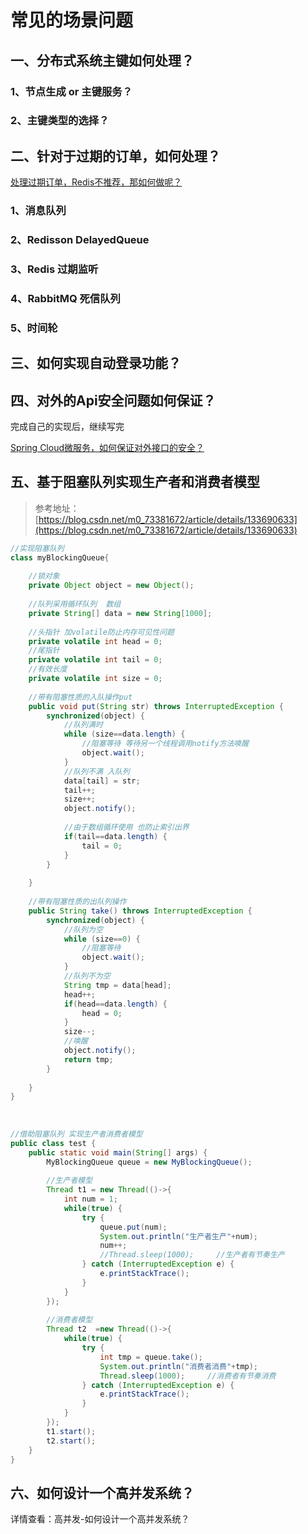 # 常见的场景问题

## 一、分布式系统主键如何处理？

### 1、节点生成 or 主键服务？

### 2、主键类型的选择？

## 二、针对于过期的订单，如何处理？

[处理过期订单，Redis不推荐，那如何做呢？](https://mp.weixin.qq.com/s/aHtIW4vmrl-0rUcPI3T7ZQ)

### 1、消息队列
### 2、Redisson DelayedQueue
### 3、Redis 过期监听
### 4、RabbitMQ 死信队列
### 5、时间轮

## 三、如何实现自动登录功能？


## 四、对外的Api安全问题如何保证？

完成自己的实现后，继续写完

[Spring Cloud微服务，如何保证对外接口的安全？](https://mp.weixin.qq.com/s/kZZMQcAQh4XLF8sgsxT__g)

## 五、基于阻塞队列实现生产者和消费者模型

> 参考地址：[https://blog.csdn.net/m0_73381672/article/details/133690633](https://blog.csdn.net/m0_73381672/article/details/133690633)

```java
//实现阻塞队列
class myBlockingQueue{
 
    //锁对象
    private Object object = new Object();
 
    //队列采用循环队列  数组
    private String[] data = new String[1000];
 
    //头指针 加volatile防止内存可见性问题
    private volatile int head = 0;
    //尾指针
    private volatile int tail = 0;
    //有效长度
    private volatile int size = 0;
 
    //带有阻塞性质的入队操作put
    public void put(String str) throws InterruptedException {
        synchronized(object) {
            //队列满时
            while (size==data.length) {
                //阻塞等待 等待另一个线程调用notify方法唤醒
                object.wait();
            }
            //队列不满 入队列
            data[tail] = str;
            tail++;
            size++;
            object.notify();
 
            //由于数组循环使用 也防止索引出界
            if(tail==data.length) {
                tail = 0;
            }
        }
 
    }
 
    //带有阻塞性质的出队列操作
    public String take() throws InterruptedException {
        synchronized(object) {
            //队列为空
            while (size==0) {
                //阻塞等待
                object.wait();
            }
            //队列不为空
            String tmp = data[head];
            head++;
            if(head==data.length) {
                head = 0;
            }
            size--;
            //唤醒
            object.notify();
            return tmp;
        }
 
    }
}
 
 
 
//借助阻塞队列 实现生产者消费者模型
public class test {
    public static void main(String[] args) {
        MyBlockingQueue queue = new MyBlockingQueue();
 
        //生产者模型
        Thread t1 = new Thread(()->{
            int num = 1;
            while(true) {
                try {
                    queue.put(num);
                    System.out.println("生产者生产"+num);
                    num++;
                    //Thread.sleep(1000);     //生产者有节奏生产
                } catch (InterruptedException e) {
                    e.printStackTrace();
                }
            }
        });
 
        //消费者模型
        Thread t2  =new Thread(()->{
            while(true) {
                try {
                    int tmp = queue.take();
                    System.out.println("消费者消费"+tmp);
                    Thread.sleep(1000);     //消费者有节奏消费
                } catch (InterruptedException e) {
                    e.printStackTrace();
                }
            }
        });
        t1.start();
        t2.start();
    }
}
```

## 六、如何设计一个高并发系统？

详情查看：<RouteLink to="/currency/4_high_concurrency_sys">高并发-如何设计一个高并发系统？</RouteLink>

